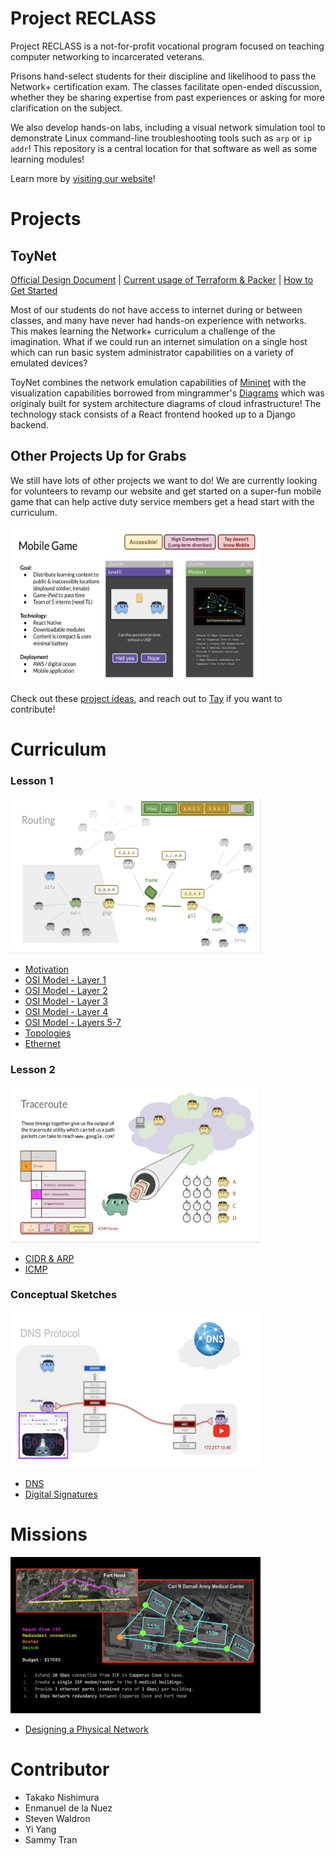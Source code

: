 # Project RECLASS

Project RECLASS is a not-for-profit vocational program focused on teaching computer networking to incarcerated veterans. 

Prisons hand-select students for their discipline and likelihood to pass the Network+ certification exam. The classes facilitate open-ended discussion, whether they be sharing expertise from past experiences or asking for more clarification on the subject.

We also develop hands-on labs, including a visual network simulation tool to demonstrate Linux command-line troubleshooting tools such as `arp` or `ip addr`! This repository is a central location for that software as well as some learning modules!

Learn more by [visiting our website](https://www.reclassltd.com)!

# Projects

## ToyNet

[Official Design Document](https://github.com/takakonishimura/project-reclass/blob/master/toynet/README.md) | [Current usage of Terraform & Packer](https://github.com/takakonishimura/project-reclass/blob/master/infra/toynet/README.md) | [How to Get Started](https://github.com/takakonishimura/project-reclass/blob/master/toynet/ONBOARDING.md)

Most of our students do not have access to internet during or between classes, and many have never had hands-on experience with networks. This makes learning the Network+ curriculum a challenge of the imagination. What if we could run an internet simulation on a single host which can run basic system administrator capabilities on a variety of emulated devices?

ToyNet combines the network emulation capabilities of [Mininet](https://github.com/mininet/mininet) with the visualization capabilities borrowed from mingrammer's [Diagrams](https://github.com/mingrammer/diagrams) which was originaly built for system architecture diagrams of cloud infrastructure! The technology stack consists of a React frontend hooked up to a Django backend.

## Other Projects Up for Grabs

We still have lots of other projects we want to do! We are currently looking for volunteers to revamp our website and get started on a super-fun mobile game that can help active duty service members get a head start with the curriculum.

<kbd> <img src="/images/projectidea_mobilegame.png" height=250 width=400/> </kbd>

Check out these [project ideas](https://docs.google.com/presentation/d/1HbHX3fKuG7k29GI0qZmr_EwTkXLa7rXTcQkzSnAAVvM/edit?usp=sharing), and reach out to [Tay](https://www.linkedin.com/in/takakonishimura/) if you want to contribute!

# Curriculum

### Lesson 1
<kbd> <img src="/images/curriculum_tcpip.png" height=250 width=400/> </kbd>

* [Motivation](https://docs.google.com/presentation/d/1nPn9-x084IkWfUkYTADpa7UBuvugRWMr0vZFDOvDxSE/edit?usp=sharing)
* [OSI Model - Layer 1](https://docs.google.com/presentation/d/1kW0q9nSdCVy13571qeL9lkHH2Kh7uUr3mG4sjzSLHNM/edit?usp=sharing)
* [OSI Model - Layer 2](https://docs.google.com/presentation/d/158IbM7JtfA8nysjwBKO1LGaoWJnFE9U7V0h2oMHBn5s/edit?usp=sharing)
* [OSI Model - Layer 3](https://docs.google.com/presentation/d/1q0lIWJ30Is69ZYEHO2EpVDYBfyJX9ZU5vUkmtVMPBco/edit?usp=sharing)
* [OSI Model - Layer 4](https://docs.google.com/presentation/d/1OJms8_PDfjXeioJWyKMsEXlM-F2tYXNLWB7zg6r7u3c/edit?usp=sharing)
* [OSI Model - Layers 5-7](https://docs.google.com/presentation/d/1YTSIraYt5Md32wzwyfd9sdlo3a6dnA_XC98egMnsWyY/edit?usp=sharing)
* [Topologies](https://docs.google.com/presentation/d/1DlQ4Yp_JVCewlopG2UI4_tlp29diwfzPTUKRMmyhXEY/edit?usp=sharing)
* [Ethernet](https://docs.google.com/presentation/d/1GzojYw-sG3E9R6csR61zESMA26fJFK_3FasYG-Ok7_o/edit?usp=sharing)

### Lesson 2
<kbd> <img src="/images/curriculum_icmp.png" height=250 width=400/> </kbd>

* [CIDR & ARP](https://docs.google.com/presentation/d/1FdFrl565odk45nBlvgMh3zVLkWaSMrjy-wsZpgBb0hw/edit?usp=sharing)
* [ICMP](https://docs.google.com/presentation/d/1mio4J6XV2vNstiRLByvIS_viKaDUgCO6HKCNDNlwIWU/edit?usp=sharing)

### Conceptual Sketches
<kbd> <img src="/images/curriculum_dns.png" height=250 width=400/> </kbd>

* [DNS](https://docs.google.com/presentation/d/1iaJzNIKesXUqTu_Sn9yjnCJrREQxdfRPStbdiLqCWR0/edit?usp=sharing)
* [Digital Signatures](https://docs.google.com/presentation/d/1MBAgkKAzT1oNOBgz_y9JNEzEDG8Ctej0e7yZ8ol4LJk/edit?usp=sharing)

# Missions
<kbd> <img src="/images/curriculum_mission.png" height=250 width=400/> </kbd>

* [Designing a Physical Network](https://docs.google.com/presentation/d/1fpG_s0Pqr4XgWSZrYC2FtDH_dzbDq5GSbDORqG25Igc/edit?usp=sharing)

# Contributor

* Takako Nishimura
* Enmanuel de la Nuez
* Steven Waldron 
* Yi Yang
* Sammy Tran
